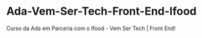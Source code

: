 # Ada-Vem-Ser-Tech-Front-End-Ifood
Curso da Ada em Parceria com o Ifood - Vem Ser Tech | Front End!
